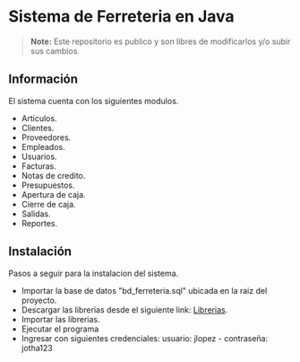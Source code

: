 # Sistema de Ferreteria en Java

> **Note:** Este repositorio es publico y son libres de modificarlos y/o subir sus cambios.

## Información
El sistema cuenta con los siguientes modulos.
- Articulos.
- Clientes.
- Proveedores.
- Empleados.
- Usuarios.
- Facturas.
- Notas de credito.
- Presupuestos.
- Apertura de caja.
- Cierre de caja.
- Salidas.
- Reportes.

## Instalación
Pasos a seguir para la instalacion del sistema.
- Importar la base de datos "bd_ferreteria.sql" ubicada en la raiz del proyecto.
- Descargar las librerias desde el siguiente link: [Librerias](http://adf.ly/tuoKd).
- Importar las librerias.
- Ejecutar el programa
- Ingresar con siguientes credenciales: usuario: jlopez - contraseña: jotha123
